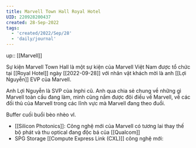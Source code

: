 ```yaml
---
title: Marvell Town Hall Royal Hotel
UID: 220928200437
created: 28-Sep-2022
tags:
  - 'created/2022/Sep/28'
  - 'daily/journal'
---
```

up:: [[Marvell]]

Sự kiện Marvell Town Hall là một sự kiện của Marvell Việt Nam được tổ chức tại [[Royal Hotel]] ngày [[2022-09-28]] với nhân vật khách mời là anh [[Lợi Nguyễn]] EVP của Marvell.

Anh Lợi Nguyễn là SVP của Inphi cũ. Anh qua chia sẻ chung về những gì Marvell toàn cầu đang làm, mình cũng nắm được đôi điều về Marvell, về các đối thủ của Marvell trong các lĩnh vực mà Marvell đang theo đuổi.

Buffer cuối buổi bèo nhèo vl.

- [[Silicon Photonics]]: Công nghệ mới của Marvell có tương lai thay thế bộ phát và thu optical đang độc bá của [[Qualcom]]
- SPG Storage [[Compute Express Link (CXL)]] công nghệ mới: